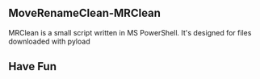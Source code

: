 ## MoveRenameClean-MRClean
MRClean is a small script written in MS PowerShell. It's designed for files downloaded with pyload
## Have Fun
